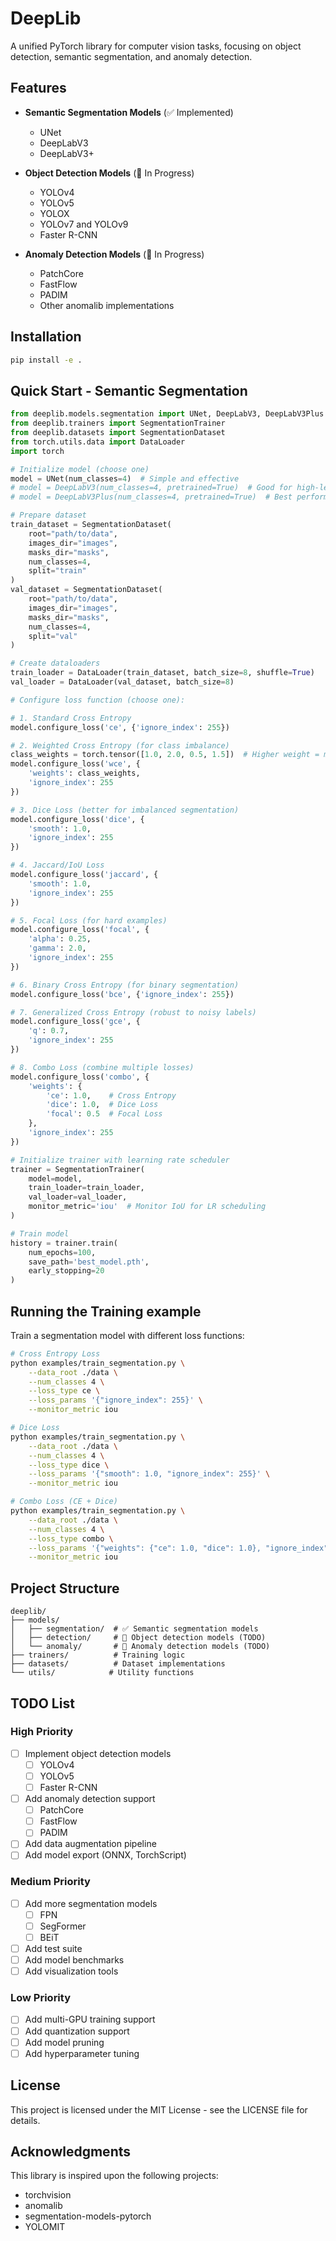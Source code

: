 # DeepLib

A unified PyTorch library for computer vision tasks, focusing on object detection, semantic segmentation, and anomaly detection.

## Features

- **Semantic Segmentation Models** (✅ Implemented)
  - UNet
  - DeepLabV3
  - DeepLabV3+

- **Object Detection Models** (🚧 In Progress)
  - YOLOv4
  - YOLOv5
  - YOLOX
  - YOLOv7 and YOLOv9
  - Faster R-CNN

- **Anomaly Detection Models** (🚧 In Progress)
  - PatchCore
  - FastFlow
  - PADIM
  - Other anomalib implementations

## Installation

```bash
pip install -e .
```

## Quick Start - Semantic Segmentation

```python
from deeplib.models.segmentation import UNet, DeepLabV3, DeepLabV3Plus
from deeplib.trainers import SegmentationTrainer
from deeplib.datasets import SegmentationDataset
from torch.utils.data import DataLoader
import torch

# Initialize model (choose one)
model = UNet(num_classes=4)  # Simple and effective
# model = DeepLabV3(num_classes=4, pretrained=True)  # Good for high-level features
# model = DeepLabV3Plus(num_classes=4, pretrained=True)  # Best performance, slower

# Prepare dataset
train_dataset = SegmentationDataset(
    root="path/to/data",
    images_dir="images",
    masks_dir="masks",
    num_classes=4,
    split="train"
)
val_dataset = SegmentationDataset(
    root="path/to/data",
    images_dir="images",
    masks_dir="masks",
    num_classes=4,
    split="val"
)

# Create dataloaders
train_loader = DataLoader(train_dataset, batch_size=8, shuffle=True)
val_loader = DataLoader(val_dataset, batch_size=8)

# Configure loss function (choose one):

# 1. Standard Cross Entropy
model.configure_loss('ce', {'ignore_index': 255})

# 2. Weighted Cross Entropy (for class imbalance)
class_weights = torch.tensor([1.0, 2.0, 0.5, 1.5])  # Higher weight = more importance
model.configure_loss('wce', {
    'weights': class_weights,
    'ignore_index': 255
})

# 3. Dice Loss (better for imbalanced segmentation)
model.configure_loss('dice', {
    'smooth': 1.0,
    'ignore_index': 255
})

# 4. Jaccard/IoU Loss
model.configure_loss('jaccard', {
    'smooth': 1.0,
    'ignore_index': 255
})

# 5. Focal Loss (for hard examples)
model.configure_loss('focal', {
    'alpha': 0.25,
    'gamma': 2.0,
    'ignore_index': 255
})

# 6. Binary Cross Entropy (for binary segmentation)
model.configure_loss('bce', {'ignore_index': 255})

# 7. Generalized Cross Entropy (robust to noisy labels)
model.configure_loss('gce', {
    'q': 0.7,
    'ignore_index': 255
})

# 8. Combo Loss (combine multiple losses)
model.configure_loss('combo', {
    'weights': {
        'ce': 1.0,    # Cross Entropy
        'dice': 1.0,  # Dice Loss
        'focal': 0.5  # Focal Loss
    },
    'ignore_index': 255
})

# Initialize trainer with learning rate scheduler
trainer = SegmentationTrainer(
    model=model,
    train_loader=train_loader,
    val_loader=val_loader,
    monitor_metric='iou'  # Monitor IoU for LR scheduling
)

# Train model
history = trainer.train(
    num_epochs=100,
    save_path='best_model.pth',
    early_stopping=20
)
```

## Running the Training example

Train a segmentation model with different loss functions:
```bash
# Cross Entropy Loss
python examples/train_segmentation.py \
    --data_root ./data \
    --num_classes 4 \
    --loss_type ce \
    --loss_params '{"ignore_index": 255}' \
    --monitor_metric iou

# Dice Loss
python examples/train_segmentation.py \
    --data_root ./data \
    --num_classes 4 \
    --loss_type dice \
    --loss_params '{"smooth": 1.0, "ignore_index": 255}' \
    --monitor_metric iou

# Combo Loss (CE + Dice)
python examples/train_segmentation.py \
    --data_root ./data \
    --num_classes 4 \
    --loss_type combo \
    --loss_params '{"weights": {"ce": 1.0, "dice": 1.0}, "ignore_index": 255}' \
    --monitor_metric iou
```

## Project Structure

```
deeplib/
├── models/
│   ├── segmentation/  # ✅ Semantic segmentation models
│   ├── detection/     # 🚧 Object detection models (TODO)
│   └── anomaly/       # 🚧 Anomaly detection models (TODO)
├── trainers/          # Training logic
├── datasets/          # Dataset implementations
└── utils/            # Utility functions
```

## TODO List

### High Priority
- [ ] Implement object detection models
  - [ ] YOLOv4
  - [ ] YOLOv5
  - [ ] Faster R-CNN
- [ ] Add anomaly detection support
  - [ ] PatchCore
  - [ ] FastFlow
  - [ ] PADIM
- [ ] Add data augmentation pipeline
- [ ] Add model export (ONNX, TorchScript)

### Medium Priority
- [ ] Add more segmentation models
  - [ ] FPN
  - [ ] SegFormer
  - [ ] BEiT
- [ ] Add test suite
- [ ] Add model benchmarks
- [ ] Add visualization tools

### Low Priority
- [ ] Add multi-GPU training support
- [ ] Add quantization support
- [ ] Add model pruning
- [ ] Add hyperparameter tuning

## License

This project is licensed under the MIT License - see the LICENSE file for details.

## Acknowledgments

This library is inspired upon the following projects:
- torchvision
- anomalib
- segmentation-models-pytorch
- YOLOMIT

